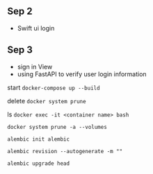 ## Sep 2
* Swift ui login

## Sep 3
* sign in View
* using FastAPI to verify user login information

start `docker-compose up --build`

delete `docker system prune`

ls `docker exec -it <container name> bash`

`docker system prune -a --volumes`

`alembic init alembic`

`alembic revision --autogenerate -m ""`

`alembic upgrade head`